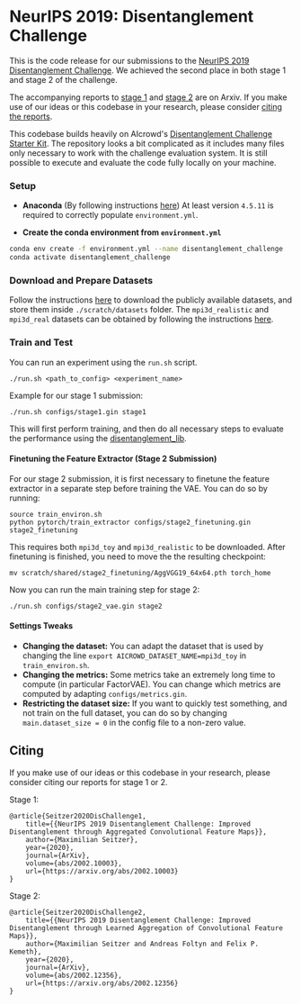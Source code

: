 # NeurIPS 2019: Disentanglement Challenge

This is the code release for our submissions to the [NeurIPS 2019 Disentanglement Challenge](https://www.aicrowd.com/challenges/neurips-2019-disentanglement-challenge). 
We achieved the second place in both stage 1 and stage 2 of the challenge.

The accompanying reports to [stage 1](https://arxiv.org/abs/2002.10003) and [stage 2](https://arxiv.org/abs/2002.12356) are on Arxiv.
If you make use of our ideas or this codebase in your research, please consider [citing the reports](#citing).

This codebase builds heavily on AIcrowd's [Disentanglement Challenge Starter Kit](https://github.com/AIcrowd/neurips2019_disentanglement_challenge_starter_kit). 
The repository looks a bit complicated as it includes many files only necessary to work with the challenge evaluation system. 
It is still possible to execute and evaluate the code fully locally on your machine.

### Setup

- **Anaconda** (By following instructions [here](https://www.anaconda.com/download)) At least version `4.5.11` is required to correctly populate `environment.yml`.

* **Create the conda environment from `environment.yml`**

```sh
conda env create -f environment.yml --name disentanglement_challenge
conda activate disentanglement_challenge
```

### Download and Prepare Datasets

Follow the instructions [here](https://github.com/google-research/disentanglement_lib#downloading-the-data-sets) to download the publicly available datasets, and store them inside `./scratch/datasets` folder.
The `mpi3d_realistic` and `mpi3d_real` datasets can be obtained by following the instructions [here](https://github.com/rr-learning/disentanglement_dataset).

### Train and Test

You can run an experiment using the `run.sh` script.

```
./run.sh <path_to_config> <experiment_name>
```

Example for our stage 1 submission:

```
./run.sh configs/stage1.gin stage1
```

This will first perform training, and then do all necessary steps to evaluate the performance using the [disentanglement_lib](https://github.com/google-research/disentanglement_lib).

#### Finetuning the Feature Extractor (Stage 2 Submission)

For our stage 2 submission, it is first necessary to finetune the feature extractor in a separate step before training the VAE. 
You can do so by running:

```
source train_environ.sh
python pytorch/train_extractor configs/stage2_finetuning.gin stage2_finetuning
```

This requires both `mpi3d_toy` and `mpi3d_realistic` to be downloaded.
After finetuning is finished, you need to move the the resulting checkpoint:

```
mv scratch/shared/stage2_finetuning/AggVGG19_64x64.pth torch_home
```

Now you can run the main training step for stage 2:

```
./run.sh configs/stage2_vae.gin stage2
```

#### Settings Tweaks

- **Changing the dataset:** You can adapt the dataset that is used by changing the line `export AICROWD_DATASET_NAME=mpi3d_toy` in `train_environ.sh`.
- **Changing the metrics:** Some metrics take an extremely long time to compute (in particular FactorVAE). You can change which metrics are computed by adapting `configs/metrics.gin`.
- **Restricting the dataset size:** If you want to quickly test something, and not train on the full dataset, you can do so by changing `main.dataset_size = 0` in the config file to a non-zero value.

## Citing

If you make use of our ideas or this codebase in your research, please consider citing our reports for stage 1 or 2.

Stage 1:

```
@article{Seitzer2020DisChallenge1,
    title={{NeurIPS 2019 Disentanglement Challenge: Improved Disentanglement through Aggregated Convolutional Feature Maps}},
    author={Maximilian Seitzer},
    year={2020},
    journal={ArXiv},
    volume={abs/2002.10003},
    url={https://arxiv.org/abs/2002.10003}
}
```

Stage 2:

```
@article{Seitzer2020DisChallenge2,
    title={{NeurIPS 2019 Disentanglement Challenge: Improved Disentanglement through Learned Aggregation of Convolutional Feature Maps}},
    author={Maximilian Seitzer and Andreas Foltyn and Felix P. Kemeth},
    year={2020},
    journal={ArXiv},
    volume={abs/2002.12356},
    url={https://arxiv.org/abs/2002.12356}
}
```
